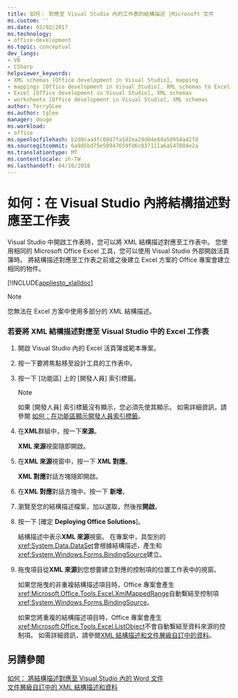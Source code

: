 ```yaml
---
title: 如何： 對應至 Visual Studio 內的工作表的結構描述 |Microsoft 文件
ms.custom: ''
ms.date: 02/02/2017
ms.technology:
- office-development
ms.topic: conceptual
dev_langs:
- VB
- CSharp
helpviewer_keywords:
- XML schemas [Office development in Visual Studio], mapping
- mappings [Office development in Visual Studio], XML schemas to Excel worksheets
- Excel [Office development in Visual Studio], XML schemas
- worksheets [Office development in Visual Studio], XML schemas
author: TerryGLee
ms.author: tglee
manager: douge
ms.workload:
- office
ms.openlocfilehash: b2d0caadfc08d7fa1d2ea29d04e84a5d954a42fd
ms.sourcegitcommit: 6a9d5bd75e50947659fd6c837111a6a547884e2a
ms.translationtype: MT
ms.contentlocale: zh-TW
ms.lasthandoff: 04/16/2018
---
```

# <a name="how-to-map-schemas-to-worksheets-inside-visual-studio"></a>如何：在 Visual Studio 內將結構描述對應至工作表
  Visual Studio 中開啟工作表時，您可以將 XML 結構描述對應至工作表中。 您使用相同的 Microsoft Office Excel 工具，您可以使用 Visual Studio 外部開啟活頁簿時。 將結構描述對應至工作表之前或之後建立 Excel 方案的 Office 專案會建立相同的物件。  
  
 [!INCLUDE[appliesto_xlalldoc](../vsto/includes/appliesto-xlalldoc-md.md)]  
  
> [!NOTE]  
>  您無法在 Excel 方案中使用多部分的 XML 結構描述。  
  
### <a name="to-map-an-xml-schema-to-an-excel-worksheet-in-visual-studio"></a>若要將 XML 結構描述對應至 Visual Studio 中的 Excel 工作表  
  
1.  開啟 Visual Studio 內的 Excel 活頁簿或範本專案。  
  
2.  按一下要將焦點移至設計工具的工作表中。  
  
3.  按一下 [功能區] 上的 [開發人員]  索引標籤。  
  
    > [!NOTE]  
    >  如果 [開發人員]  索引標籤沒有顯示，您必須先使其顯示。 如需詳細資訊，請參閱 [如何：在功能區顯示開發人員索引標籤](../vsto/how-to-show-the-developer-tab-on-the-ribbon.md)。  
  
4.  在**XML**群組中，按一下**來源**。  
  
     **XML 來源**視窗隨即開啟。  
  
5.  在**XML 來源**視窗中，按一下  **XML 對應**。  
  
     **XML 對應**對話方塊隨即開啟。  
  
6.  在**XML 對應**對話方塊中，按一下 **新增**。  
  
7.  瀏覽至您的結構描述檔案，加以選取，然後按**開啟**。  
  
8.  按一下 [確定 **Deploying Office Solutions**]。  
  
     結構描述中表示**XML 來源**視窗。 在專案中，具型別的<xref:System.Data.DataSet>會根據結構描述，產生和<xref:System.Windows.Forms.BindingSource>建立。  
  
9. 拖曳項目從**XML 來源**到您想要建立對應的控制項的位置工作表中的視窗。  
  
     如果您拖曳的非重複結構描述項目時，Office 專案會產生<xref:Microsoft.Office.Tools.Excel.XmlMappedRange>自動繫結至控制項<xref:System.Windows.Forms.BindingSource>。  
  
     如果您將重複的結構描述項目時，Office 專案會產生<xref:Microsoft.Office.Tools.Excel.ListObject>不會自動繫結至資料來源的控制項。 如需詳細資訊，請參閱[XML 結構描述和文件層級自訂中的資料](../vsto/xml-schemas-and-data-in-document-level-customizations.md)。  
  
## <a name="see-also"></a>另請參閱  
 [如何： 將結構描述對應至 Visual Studio 內的 Word 文件](../vsto/how-to-map-schemas-to-word-documents-inside-visual-studio.md)   
 [文件層級自訂中的 XML 結構描述和資料](../vsto/xml-schemas-and-data-in-document-level-customizations.md)  
  
  